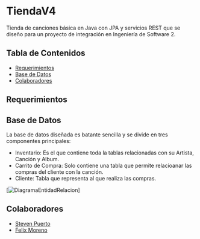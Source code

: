 # TiendaV4
Tienda de canciones básica en Java con JPA y servicios REST que se diseño para un proyecto de integración en Ingeniería de Software 2.

## Tabla de Contenidos ##
- [Requerimientos](#Requerimientos)
- [Base de Datos](#Base-de-Datos)
- [Colaboradores](#Colaboradores)

## Requerimientos ##

## Base de Datos ##
La base de datos diseñada es batante sencilla y se divide en tres componentes principales:
- Inventario: Es el que contiene toda la tablas relacionadas con su Artista, Canción y Album.
- Carrito de Compra: Solo contiene una tabla que permite relacioanar las compras del cliente con la canción.
- Cliente: Tabla que representa al que realiza las compras.

[![DiagramaEntidadRelacion](TiendaV4/BaseDeDatos/DiagramaEntidadRelación.png)]

## Colaboradores ##
- [Steven Puerto](https://github.com/stevenn2012)
- [Felix Moreno](https://github.com/Felixmorenot17)

